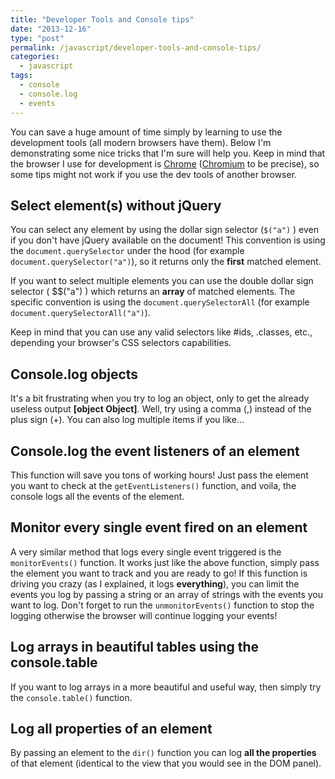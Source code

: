 ```yaml
---
title: "Developer Tools and Console tips"
date: "2013-12-16"
type: "post"
permalink: /javascript/developer-tools-and-console-tips/
categories:
  - javascript
tags:
  - console
  - console.log
  - events
---
```


You can save a huge amount of time simply by learning to use the development tools (all modern browsers have them). Below I'm demonstrating some nice tricks that I'm sure will help you. Keep in mind that the browser I use for development is [Chrome](https://www.google.com/intl/en/chrome/browser/ "Google Chrome") ([Chromium](http://www.chromium.org/ "Chromium project") to be precise), so some tips might not work if you use the dev tools of another browser.

## Select element(s) without jQuery

You can select any element by using the dollar sign selector (`$("a")` ) even if you don't have jQuery available on the document! This convention is using the `document.querySelector` under the hood (for example `document.querySelector("a")`), so it returns only the **first** matched element.

If you want to select multiple elements you can use the double dollar sign selector ( $$("a") ) which returns an **array** of matched elements. The specific convention is using the `document.querySelectorAll` (for example `document.querySelectorAll("a")`).

Keep in mind that you can use any valid selectors like #ids, .classes, etc., depending your browser's CSS selectors capabilities.

## Console.log objects

It's a bit frustrating when you try to log an object, only to get the already useless output **[object Object]**. Well, try using a comma (,) instead of the plus sign (+). You can also log multiple items if you like...

## Console.log the event listeners of an element

This function will save you tons of working hours! Just pass the element you want to check at the `getEventListeners()` function, and voila, the console logs all the events of the element.

## Monitor every single event fired on an element

A very similar method that logs every single event triggered is the `monitorEvents()` function. It works just like the above function, simply pass the element you want to track and you are ready to go! If this function is driving you crazy (as I explained, it logs **everything**), you can limit the events you log by passing a string or an array of strings with the events you want to log. Don't forget to run the `unmonitorEvents()` function to stop the logging otherwise the browser will continue logging your events!

## Log arrays in beautiful tables using the console.table

If you want to log arrays in a more beautiful and useful way, then simply try the `console.table()` function.

## Log all properties of an element

By passing an element to the `dir()` function you can log **all the properties** of that element (identical to the view that you would see in the DOM panel).
